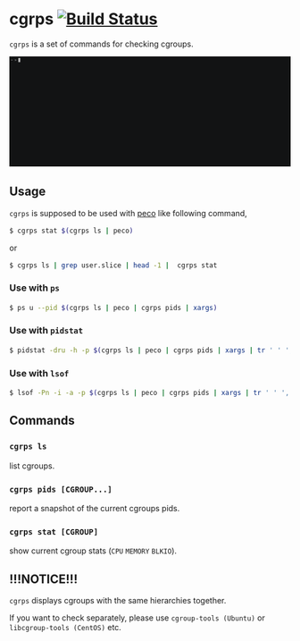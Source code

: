 # cgrps [![Build Status](https://travis-ci.org/k1LoW/cgrps.svg?branch=master)](https://travis-ci.org/k1LoW/cgrps)

`cgrps` is a set of commands for checking cgroups.

![cgrps.gif](cgrps.gif)

## Usage

`cgrps` is supposed to be used with [peco](https://github.com/peco/peco) like following command,

```sh
$ cgrps stat $(cgrps ls | peco)
```

or

```sh
$ cgrps ls | grep user.slice | head -1 |  cgrps stat
```

### Use with `ps`

```sh
$ ps u --pid $(cgrps ls | peco | cgrps pids | xargs)
```

### Use with `pidstat`

```sh
$ pidstat -dru -h -p $(cgrps ls | peco | cgrps pids | xargs | tr ' ' ',')
```

### Use with `lsof`

```sh
$ lsof -Pn -i -a -p $(cgrps ls | peco | cgrps pids | xargs | tr ' ' ',')
```

## Commands

### `cgrps ls`

list cgroups.

### `cgrps pids [CGROUP...]`

report a snapshot of the current cgroups pids.

### `cgrps stat [CGROUP]`

show current cgroup stats (`CPU` `MEMORY` `BLKIO`).

## !!!NOTICE!!!

`cgrps` displays cgroups with the same hierarchies together.

If you want to check separately, please use `cgroup-tools (Ubuntu)` or `libcgroup-tools (CentOS)` etc.
